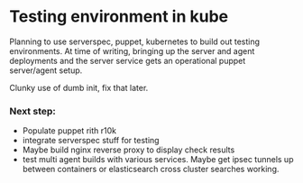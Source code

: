 # Testing environment in kube

Planning to use serverspec, puppet, kubernetes to build out testing environments. At time of writing, bringing up the server and agent deployments and the server service gets an operational puppet server/agent setup. 

Clunky use of dumb init, fix that later. 

### Next step:
* Populate puppet rith r10k
* integrate serverspec stuff for testing
* Maybe build nginx reverse proxy to display check results
* test multi agent builds with various services. Maybe get ipsec tunnels up between containers or elasticsearch cross cluster searches working.
